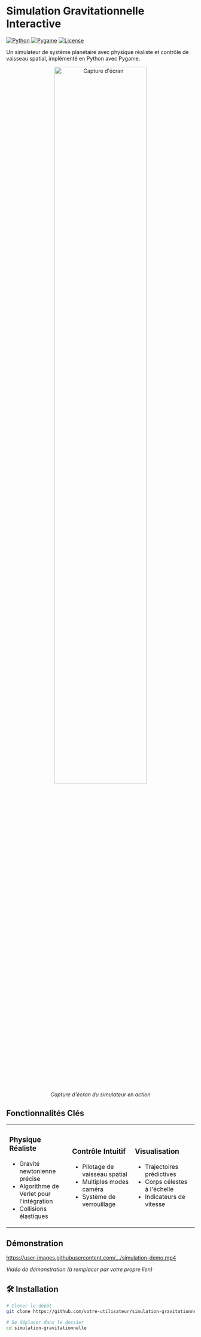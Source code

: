 # Simulation Gravitationnelle Interactive

[![Python](https://img.shields.io/badge/Python-3.8+-blue.svg)](https://www.python.org/downloads/)
[![Pygame](https://img.shields.io/badge/Pygame-2.0+-green.svg)](https://www.pygame.org/news)
[![License](https://img.shields.io/badge/License-MIT-yellow.svg)](https://opensource.org/licenses/MIT)

Un simulateur de système planétaire avec physique réaliste et contrôle de vaisseau spatial, implémenté en Python avec Pygame.

<div align="center">
  <img src="https://via.placeholder.com/800x450.png?text=Simulation+Gravitationnelle" alt="Capture d'écran" width="70%"/>
  <br>
  <em>Capture d'écran du simulateur en action</em>
</div>

## Fonctionnalités Clés

<table>
  <tr>
    <td width="30%">
      <h3> Physique Réaliste</h3>
      <ul>
        <li>Gravité newtonienne précise</li>
        <li>Algorithme de Verlet pour l'intégration</li>
        <li>Collisions élastiques</li>
      </ul>
    </td>
    <td width="30%">
      <h3> Contrôle Intuitif</h3>
      <ul>
        <li>Pilotage de vaisseau spatial</li>
        <li>Multiples modes caméra</li>
        <li>Système de verrouillage</li>
      </ul>
    </td>
    <td width="30%">
      <h3> Visualisation</h3>
      <ul>
        <li>Trajectoires prédictives</li>
        <li>Corps célestes à l'échelle</li>
        <li>Indicateurs de vitesse</li>
      </ul>
    </td>
  </tr>
</table>

##  Démonstration

https://user-images.githubusercontent.com/.../simulation-demo.mp4

*Vidéo de démonstration (à remplacer par votre propre lien)*

## 🛠 Installation

```bash
# Cloner le dépôt
git clone https://github.com/votre-utilisateur/simulation-gravitationnelle.git

# Se déplacer dans le dossier
cd simulation-gravitationnelle
